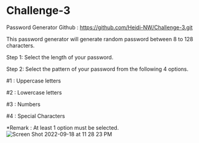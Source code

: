 # Challenge-3
Password Generator
Github : https://github.com/Heidi-NW/Challenge-3.git

This password generator will generate random password between 8 to 128 characters.

Step 1: Select the length of your password.

Step 2: Select the pattern of your password from the following 4 options.

#1 : Uppercase letters

#2 : Lowercase letters

#3 : Numbers

#4 : Special Characters

*Remark : At least 1 option must be selected.
![Screen Shot 2022-09-18 at 11 28 23 PM](https://user-images.githubusercontent.com/108437457/190948619-cddf1e7f-1503-4916-92d9-8b45a008de28.png)
